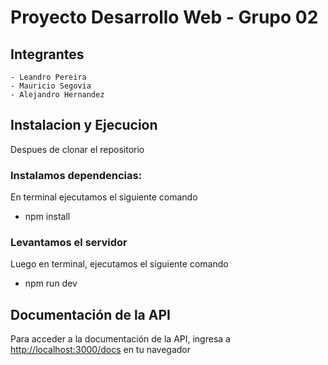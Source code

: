 # Proyecto Desarrollo Web - Grupo 02

## Integrantes
    - Leandro Pereira
    - Mauricio Segovia
    - Alejandro Hernandez

## Instalacion y Ejecucion

Despues de clonar el repositorio

### Instalamos dependencias:

En terminal ejecutamos el siguiente comando
- npm install

### Levantamos el servidor

Luego en terminal, ejecutamos el siguiente comando
- npm run dev

## Documentación de la API

Para acceder a la documentación de la API, ingresa a [http://localhost:3000/docs](http://localhost:3000/docs) en tu navegador